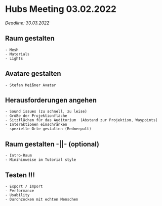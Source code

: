 # Hubs Meeting 03.02.2022

*Deadline: 30.03.2022*

## Raum gestalten
    - Mesh
    - Materials
    - Lights

## Avatare gestalten
    - Stefan Meißner Avatar
## Herausforderungen angehen
    - Sound issues (zu schnell, zu leise)
    - Größe der Projektionfläche
    - Sitzflächen für das Auditorium  (Abstand zur Projektion, Waypoints)
    - Interaktionen einschränken
    - spezielle Orte gestalten (Rednerpult)
    
## Raum gestalten -||- (optional)
    - Intro-Raum
    - Minihinweise im Tutorial style
    
## Testen !!!
    - Export / Import
    - Performance
    - Usability
    - Durchzocken mit echten Menschen
